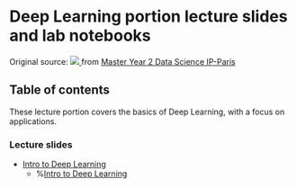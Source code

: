# Deep Learning portion lecture slides and lab notebooks

Original source: <a href="https://mybinder.org/v2/gh/m2dsupsdlclass/lectures-labs/master">
  <img src="https://mybinder.org/badge.svg" />
</a>
from [Master Year 2 Data Science IP-Paris](https://www.ip-paris.fr/education/masters/mention-mathematiques-appliquees-statistiques/master-year-2-data-science)

## Table of contents

These lecture portion covers the basics of Deep Learning, with a focus on applications.

### Lecture slides

- [Intro to Deep Learning](https://m2dsupsdlclass.github.io/lectures-labs/slides/01_intro_to_deep_learning/index.html)
  - %[Intro to Deep Learning](https://github.com/chungpark/DL_Labs/blob/main/lectures/01_intro_to_deep_learning/index.html)
